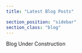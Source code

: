 ```yaml
---
title: "Latest Blog Posts"

section_position: "sidebar"
section_class: "blog"
---
```

Blog Under Construction 
